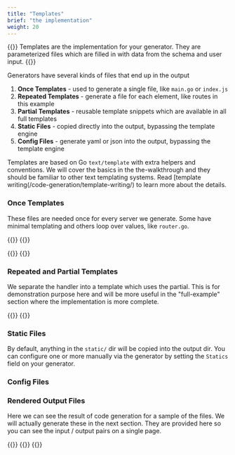 ```yaml
---
title: "Templates"
brief: "the implementation"
weight: 20
---
```


{{<lead>}}
Templates are the implementation for your generator.
They are parameterized files which are filled in
with data from the schema and user input.
{{</lead>}}


Generators have several kinds of files that end up in the output

1. __Once Templates__ - used to generate a single file, like `main.go` or `index.js`
2. __Repeated Templates__ - generate a file for each element, like routes in this example
3. __Partial Templates__ - reusable template snippets which are available in all full templates
4. __Static Files__ - copied directly into the output, bypassing the template engine
5. __Config Files__ - generate yaml or json into the output, bypassing the template engine

Templates are based on Go `text/template` with extra helpers and conventions.
We will cover the basics in the the-walkthrough and they should be familiar to other text templating systems.
Read [template writing(/code-generation/template-writing/) to learn more about the details.

### Once Templates

These files are needed once for every server we generate.
Some have minimal templating and others loop over values, like `router.go`.

{{<codePane lang="text" title="templates/go.mod" file="code/the-walkthrough/simple-server/templates/go.mod" collapse="true">}}
{{<codePane lang="go" title="templates/server.go" file="code/the-walkthrough/simple-server/templates/server.go">}}

{{<codePane lang="go" title="templates/router.go" file="code/the-walkthrough/simple-server/templates/router.go">}}
{{<codePane lang="go" title="templates/middleware.go" file="code/the-walkthrough/simple-server/templates/middleware.go">}}

### Repeated and Partial Templates

We separate the handler into a template which uses the partial.
This is for demonstration purpose here and will be more useful
in the "full-example" section where the implementation is more complete.

{{<codePane lang="go" title="templates/route.go" file="code/the-walkthrough/simple-server/templates/route.go">}}
{{<codePane lang="go" title="partials/handler.go" file="code/the-walkthrough/simple-server/partials/handler.go">}}

### Static Files

By default, anything in the `static/` dir will be copied into the output dir.
You can configure one or more manually via the generator by setting the `Statics` field on your generator.

### Config Files



### Rendered Output Files

Here we can see the result of code generation for a sample of the files.
We will actually generate these in the next section.
They are provided here so you can see the input / output pairs on a single page.

{{<codePane lang="go" title="output/middleware.go" file="code/the-walkthrough/simple-server/output/middleware.go">}}
{{<codePane lang="go" title="output/router.go" file="code/the-walkthrough/simple-server/output/router.go">}}
{{<codePane lang="go" title="output/routes/Hello.go" file="code/the-walkthrough/simple-server/output/routes/Hello.go">}}

